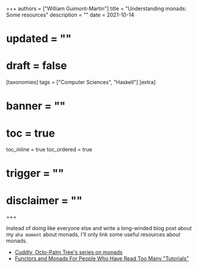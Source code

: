 +++
authors = ["William Guimont-Martin"]
title = "Understanding monads: Some resources"
description = ""
date = 2021-10-14
# updated = ""
# draft = false
[taxonomies]
tags = ["Computer Sciences", "Haskell"]
[extra]
# banner = ""
# toc = true
toc_inline = true
toc_ordered = true
# trigger = ""
# disclaimer = ""
+++

Instead of doing like everyone else and write a long-winded blog post about my `aha moment` about monads, I'll only link some useful resources about monads.

- [Cuddly, Octo-Palm Tree's series on monads](https://cuddly-octo-palm-tree.com/posts/2021-04-11-monads-0/)
- [Functors and Monads For People Who Have Read Too Many "Tutorials"](http://www.jerf.org/iri/post/2958)